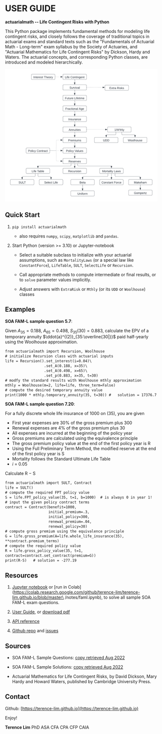 # USER GUIDE

__actuarialmath -- Life Contingent Risks with Python__

This Python package implements fundamental methods for modeling life contingent risks, and closely follows the coverage of traditional topics in actuarial exams and standard texts such as the "Fundamentals of Actuarial Math - Long-term" exam syllabus by the Society of Actuaries, and "Actuarial Mathematics for Life Contingent Risks" by Dickson, Hardy and Waters.  The actuarial concepts, and corresponding Python classes, are introduced and modeled hierarchically.


![classes and concepts](FAM-L.png)


## Quick Start

1. `pip install actuarialmath`

   - also requires `numpy`, `scipy`, `matplotlib` and `pandas`.


2. Start Python (version >= 3.10) or Jupyter-notebook


   - Select a suitable subclass to initialize with your actuarial assumptions, such as `MortalityLaws` (or a special law like `ConstantForce`), `LifeTable`, `SULT`, `SelectLife` or `Recursion`.

   - Call appropriate methods to compute intermediate or final results, or to `solve` parameter values implicitly.

   - Adjust answers with `ExtraRisk` or `Mthly` (or its `UDD` or `Woolhouse`) classes


## Examples

__SOA FAM-L sample question 5.7__: 

Given $A_{35} = 0.188$, $A_{65} = 0.498$, $S_{35}(30) = 0.883$, calculate the EPV of a temporary annuity $\ddot{a}^{(2)}_{35:\overline{30|}}$ paid half-yearly using the Woolhouse approximation.

```
from actuarialmath import Recursion, Woolhouse
# initialize Recursion class with actuarial inputs
life = Recursion().set_interest(i=0.04)\
                  .set_A(0.188, x=35)\
                  .set_A(0.498, x=65)\
                  .set_p(0.883, x=35, t=30)
# modfy the standard results with Woolhouse mthly approximation
mthly = Woolhouse(m=2, life=life, three_term=False)
# compute the desired temporary annuity value
print(1000 * mthly.temporary_annuity(35, t=30)) #   solution = 17376.7
```

__SOA FAM-L sample question 7.20__:

For a fully discrete whole life insurance of 1000 on (35), you are given
- First year expenses are 30% of the gross premium plus 300
- Renewal expenses are 4% of the gross premium plus 30
- All expenses are incurred at the beginning of the policy year
- Gross premiums are calculated using the equivalence principle
- The gross premium policy value at the end of the first policy year is R
- Using the Full Preliminary Term Method, the modified reserve at the end of the first policy year is S
- Mortality follows the Standard Ultimate Life Table
- _i_ = 0.05

Calculate R − S
```
from actuarialmath import SULT, Contract
life = SULT()
# compute the required FPT policy value
S = life.FPT_policy_value(35, t=1, b=1000)  # is always 0 in year 1!
# input the given policy contract terms
contract = Contract(benefit=1000,
                    initial_premium=.3,
                    initial_policy=300,
                    renewal_premium=.04,
                    renewal_policy=30)
# compute gross premium using the equivalence principle
G = life.gross_premium(A=life.whole_life_insurance(35), **contract.premium_terms)
# compute the required policy value
R = life.gross_policy_value(35, t=1, contract=contract.set_contract(premium=G))
print(R-S)   # solution = -277.19
```


## Resources

1. [Jupyter notebook](https://terence-lim.github.io/notes/faml.ipynb) or [run in Colab](https://colab.research.google.com/github/terence-lim/terence-lim.github.io/blob/master\
/notes/faml.ipynb), to solve all sample SOA FAM-L exam questions.

1. [User Guide](https://actuarialmath-guide.readthedocs.io/en/latest/), or [download pdf](https://terence-lim.github.io/notes/actuarialmath-guide.pdf)

2. [API reference](https://actuarialmath.readthedocs.io/en/latest/)

3. [Github repo](https://github.com/terence-lim/actuarialmath.git) and [issues](https://github.com/terence-lim/actuarialmath/issues)



## Sources

- SOA FAM-L Sample Questions: [copy retrieved Aug 2022](https://terence-lim.github.io/notes/2022-10-exam-fam-l-quest.pdf)

- SOA FAM-L Sample Solutions: [copy retrieved Aug 2022](https://terence-lim.github.io/notes/2022-10-exam-fam-l-sol.pdf)

- Actuarial Mathematics for Life Contingent Risks, by David Dickson, Mary Hardy and Howard Waters, published by Cambridge University Press.


## Contact

Github: [https://terence-lim.github.io](https://terence-lim.github.io)


Enjoy!

__Terence Lim__ PhD ASA CFA CPA CFP CAIA
